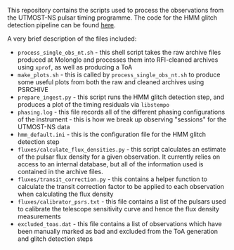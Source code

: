This repository contains the scripts used to process the observations from the UTMOST-NS pulsar timing programme.
The code for the HMM glitch detection pipeline can be found [here](https://github.com/ldunn/glitch_hmm).

A very brief description of the files included:

* `process_single_obs_nt.sh` - this shell script takes the raw archive files produced at Molonglo and processes them into RFI-cleaned archives using `xprof`, as well as producing a ToA
* `make_plots.sh` - this is called by `process_single_obs_nt.sh` to produce some useful plots from both the raw and cleaned archives using PSRCHIVE
* `prepare_ingest.py` - this script runs the HMM glitch detection step, and produces a plot of the timing residuals via `libstempo`
* `phasing.log` - this file records all of the different phasing configurations of the instrument - this is how we break up observing "sessions" for the UTMOST-NS data
* `hmm_default.ini` - this is the configuration file for the HMM glitch detection step
* `fluxes/calculate_flux_densities.py` - this script calculates an estimate of the pulsar flux density for a given observation. It currently relies on access to an internal database, but all of the information used is contained in the archive files.
* `fluxes/transit_correction.py` - this contains a helper function to calculate the transit correction factor to be applied to each observation when calculating the flux density
* `fluxes/calibrator_psrs.txt` - this file contains a list of the pulsars used to calibrate the telescope sensitivity curve and hence the flux density measurements
* `excluded_toas.dat` - this file contains a list of observations which have been manually marked as bad and excluded from the ToA generation and glitch detection steps
